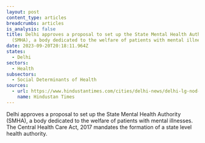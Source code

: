 ```yaml
---
layout: post
content_type: articles
breadcrumbs: articles
is_analysis: false
title: Delhi approves a proposal to set up the State Mental Health Authority
  (SMHA), a body dedicated to the welfare of patients with mental illnesses
date: 2023-09-20T20:18:11.964Z
states:
  - Delhi
sectors:
  - Health
subsectors:
  - Social Determinants of Health
sources:
  - url: https://www.hindustantimes.com/cities/delhi-news/delhi-lg-nod-to-form-state-mental-health-body-101694457567288.html
    name: Hindustan Times
---
```

Delhi approves a proposal to set up the State Mental Health Authority (SMHA), a body dedicated to the welfare of patients with mental illnesses. The Central Health Care Act, 2017 mandates the formation of a state level health authority.